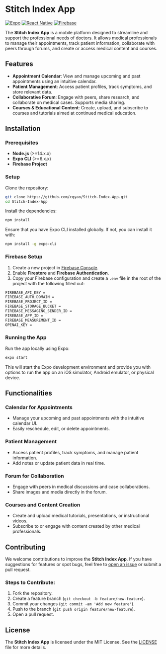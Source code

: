 # Stitch Index App

[![Expo](https://img.shields.io/badge/Expo-v51.0.36-blue.svg)](https://expo.dev/)
[![React Native](https://img.shields.io/badge/React%20Native-v0.74.5-blue.svg)](https://reactnative.dev/)
[![Firebase](https://img.shields.io/badge/Firebase-Firestore-orange.svg)](https://firebase.google.com/)

The **Stitch Index App** is a mobile platform designed to streamline and support the professional needs of doctors. It allows medical professionals to manage their appointments, track patient information, collaborate with peers through forums, and create or access medical content and courses.

## Features

- **Appointment Calendar**: View and manage upcoming and past appointments using an intuitive calendar.
- **Patient Management**: Access patient profiles, track symptoms, and store relevant data.
- **Collaborative Forum**: Engage with peers, share research, and collaborate on medical cases. Supports media sharing.
- **Courses & Educational Content**: Create, upload, and subscribe to courses and tutorials aimed at continued medical education.

## Installation

### Prerequisites

- **Node.js** (>=14.x.x)
- **Expo CLI** (>=6.x.x)
- **Firebase Project**

### Setup

Clone the repository:

```bash
git clone https://github.com/cqyao/Stitch-Index-App.git
cd Stitch-Index-App
```

Install the dependencies:

```bash
npm install
```

Ensure that you have Expo CLI installed globally. If not, you can install it with:

```bash
npm install -g expo-cli
```

### Firebase Setup

1. Create a new project in [Firebase Console](https://console.firebase.google.com/).
2. Enable **Firestore** and **Firebase Authentication**.
3. Copy your Firebase configuration and create a `.env` file in the root of the project with the following filled out:

```bash
FIREBASE_API_KEY = 
FIREBASE_AUTH_DOMAIN = 
FIREBASE_PROJECT_ID = 
FIREBASE_STORAGE_BUCKET = 
FIREBASE_MESSAGING_SENDER_ID = 
FIREBASE_APP_ID = 
FIREBASE_MEASUREMENT_ID = 
OPENAI_KEY = 
```

### Running the App

Run the app locally using Expo:

```bash
expo start
```

This will start the Expo development environment and provide you with options to run the app on an iOS simulator, Android emulator, or physical device.

## Functionalities

### Calendar for Appointments

- Manage your upcoming and past appointments with the intuitive calendar UI.
- Easily reschedule, edit, or delete appointments.

### Patient Management

- Access patient profiles, track symptoms, and manage patient information.
- Add notes or update patient data in real time.

### Forum for Collaboration

- Engage with peers in medical discussions and case collaborations.
- Share images and media directly in the forum.

### Courses and Content Creation

- Create and upload medical tutorials, presentations, or instructional videos.
- Subscribe to or engage with content created by other medical professionals.

## Contributing

We welcome contributions to improve the **Stitch Index App**. If you have suggestions for features or spot bugs, feel free to [open an issue](https://github.com/cqyao/Stitch-Index-App/issues) or submit a pull request.

### Steps to Contribute:

1. Fork the repository.
2. Create a feature branch (`git checkout -b feature/new-feature`).
3. Commit your changes (`git commit -am 'Add new feature'`).
4. Push to the branch (`git push origin feature/new-feature`).
5. Open a pull request.

## License

The **Stitch Index App** is licensed under the MIT License. See the [LICENSE](LICENSE) file for more details.
